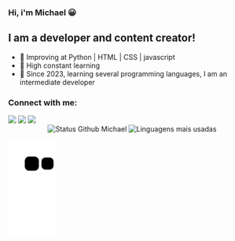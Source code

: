 ### Hi, i'm Michael 😀

## I am a developer and content creator!

- 🌱  Improving at Python | HTML | CSS | javascript
- 👯  High constant learning
- 🥅  Since 2023, learning several programming languages, I am an intermediate developer

### Connect with me:

<div>
  <a href="https://www.facebook.com/?stype=lo&deoia=1&jlou=AfeEjxrbxe803C9Hvc6AygbczWNoxISZQP3n3hnYsHXkGG-pUQqTV-EYM8uh0fkun2QN_Fj783Ohfb6h5H2mbASB8c3M331uqZLe9I8T9_YfMg&smuh=33090&lh=Ac9F0j6Y7Uy3uf8awSc" target="_blank"><img src="https://img.freepik.com/fotos-premium/renderizacao-3d-do-logotipo-do-aplicativo-do-facebook-em-fundo-preto_41204-10706.jpg?w=50" target="_blank"></a>
  <a href="https://instagram.com/michael.araujoo1" target="_blank"><img src="https://img.shields.io/badge/-Instagram-%23E4405F?style=for-the-badge&logo=instagram&logoColor=white" target="_blank"></a>
  <a href="https://www.linkedin.com/in/michael-jakson-5108281a1/" target="_blank"><img src="https://img.shields.io/badge/-LinkedIn-%230077B5?style=for-the-badge&logo=linkedin&logoColor=white" target="_blank"></a> 
</div>

<div align="center">
<img width="250em" alt="Status Github Michael" src="https://github-readme-stats.vercel.app/api?username=AdrianoBinhara&show_icons=true&theme=dracula" />
<img width="380em" alt="Linguagens mais usadas" src="https://github-readme-stats.vercel.app/api/top-langs/?username=AdrianoBinhara&layout=compact&theme=dracula"/>
</div>

![Snake animation](https://github.com/AdrianoBinhara/AdrianoBinhara/blob/output/github-contribution-grid-snake.svg)
